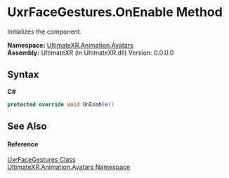 # UxrFaceGestures.OnEnable Method 
 

Initializes the component.

**Namespace:**&nbsp;<a href="N_UltimateXR_Animation_Avatars">UltimateXR.Animation.Avatars</a><br />**Assembly:**&nbsp;UltimateXR (in UltimateXR.dll) Version: 0.0.0.0

## Syntax

**C#**<br />
``` C#
protected override void OnEnable()
```


## See Also


#### Reference
<a href="T_UltimateXR_Animation_Avatars_UxrFaceGestures">UxrFaceGestures Class</a><br /><a href="N_UltimateXR_Animation_Avatars">UltimateXR.Animation.Avatars Namespace</a><br />